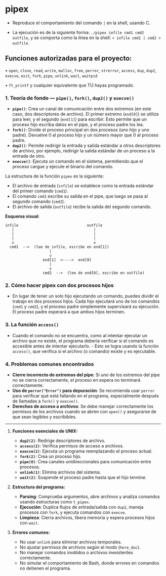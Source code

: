 # pipex

 - Reproduce el comportamiento del comando `|` en la shell, usando C.

 - La ejecución es de la siguiente forma: `./pipex infile cmd1 cmd2 outfile`, y se comporta como la línea en la shell: `< infile cmd1 | cmd2 > outfile`.

 ## Funciones autorizadas para el proyecto:

 • `open`, `close`, `read`, `write`, `malloc`, `free`, `perror`, `strerror`, `access`, `dup`, `dup2`, `execve`, `exit`, `fork`, `pipe`, `unlink`, `wait`, `waitpid`

• `ft_printf` y cualquier equivalente que TÚ hayas programado.


### 1. **Teoría de fondo — `pipe()`, `fork()`, `dup2()` y `execve()`**

- **`pipe()`**: Crea un canal de comunicación entre dos extremos (en este caso, dos descriptores de archivo). El primer extremo (`end[0]`) se utiliza para leer, y el segundo (`end[1]`) para escribir. Esto permite que un proceso hijo escriba datos en el pipe, y el proceso padre los lea.
- **`fork()`**: Divide el proceso principal en dos procesos (uno hijo y uno padre). Devuelve 0 al proceso hijo y un número mayor que 0 al proceso padre.
- **`dup2()`**: Permite redirigir la entrada y salida estándar a otros descriptores de archivo, por ejemplo, redirigir la salida estándar de un proceso a la entrada de otro.
- **`execve()`**: Ejecuta un comando en el sistema, permitiendo que el proceso cargue y ejecute el binario del comando.

La estructura de la función `pipex` es la siguiente:
- El archivo de entrada (`infile`) se establece como la entrada estándar del primer comando (`cmd1`).
- El comando `cmd1` escribe su salida en el pipe, que luego se pasa al segundo comando (`cmd2`).
- El archivo de salida (`outfile`) recibe la salida del segundo comando.

**Esquema visual**:

```
infile                               outfile
   |                                    |
   |                                    |
   |                                    |
   v                                    v
  cmd1  -->  (lee de infile, escribe en end[1])
                    |
                    v
                 end[1]  <---->  end[0]
                    |
                    v
                 cmd2  -->  (lee de end[0], escribe en outfile)

```

### 2. **Cómo hacer pipex con dos procesos hijos**

- En lugar de tener un solo hijo ejecutando un comando, puedes dividir el trabajo en dos procesos hijos. Cada hijo ejecutará uno de los comandos (`cmd1` y `cmd2`), y el proceso padre simplemente supervisará su ejecución. El proceso padre esperará a que ambos hijos terminen.

### 3. **La función `access()`**

- Cuando el comando no se encuentra, como al intentar ejecutar un archivo que no existe, el programa debería verificar si el comando es accesible antes de intentar ejecutarlo. - Esto se logra usando la función `access()`, que verifica si el archivo (o comando) existe y es ejecutable.

### 4. **Problemas comunes encontrados**
- **Cierre incorrecto de extremos del pipe**: Si uno de los extremos del pipe no se cierra correctamente, el proceso en espera no terminará correctamente.
- **Uso de `perror("Error")` para depuración**: Se recomienda usar `perror` para verificar qué está fallando en el programa, especialmente después de llamadas a `fork()` y `execve()`.
- **Derechos de acceso a archivos**: Se debe manejar correctamente los permisos de los archivos cuando se abren con `open()` y asegurarse de que sean legibles y escribibles.

---

1. **Funciones esenciales de UNIX:**
   - **`dup2(2)`**: Redirige descriptores de archivo.
   - **`access(2)`**: Verifica permisos de acceso a archivos.
   - **`execve(2)`**: Ejecuta un programa reemplazando el proceso actual.
   - **`fork(2)`**: Crea un proceso hijo.
   - **`pipe(8)`**: Crea canales unidireccionales para comunicación entre procesos.
   - **`unlink(1)`**: Elimina archivos del sistema.
   - **`wait(2)`**: Suspende el proceso padre hasta que el hijo termine.

2. **Estructura del programa:**
   - **Parsing**: Comprueba argumentos, abre archivos y analiza comandos usando estructuras como `t_pipex`.
   - **Ejecución**: Duplica flujos de entrada/salida con `dup2`, maneja procesos con `fork`, y ejecuta comandos con `execve`.
   - **Limpieza**: Cierra archivos, libera memoria y espera procesos hijos con `wait`.

3. **Errores comunes:**
   - No usar `unlink` para eliminar archivos temporales.
   - No ajustar permisos de archivos según el modo (`here_doc`).
   - No manejar comandos inválidos o archivos inexistentes correctamente.
   - No simular el comportamiento de Bash, donde errores en comandos no detienen el programa.

